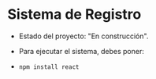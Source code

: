 <h1>Sistema de Registro</h1>

- Estado del proyecto: "En construcción".

- Para ejecutar el sistema, debes poner:

- ```npm install react```
